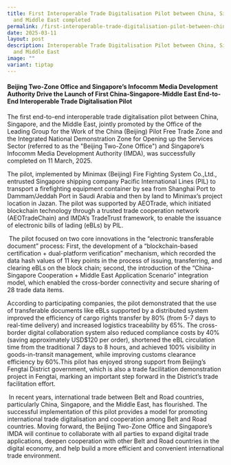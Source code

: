 ```yaml
---
title: First Interoperable Trade Digitalisation Pilot between China, Singapore
  and Middle East completed
permalink: /first-interoperable-trade-digitalisation-pilot-between-china-singapore-and-middle-east-completed/
date: 2025-03-11
layout: post
description: Interoperable Trade Digitalisation Pilot between China, Singapore
  and Middle East
image: ""
variant: tiptap
---
```

<h4><strong>Beijing Two-Zone Office and Singapore’s Infocomm Media Development Authority Drive the Launch of First China-Singapore-Middle East End-to-End Interoperable Trade Digitalisation Pilot</strong></h4>
<p>The first end-to-end interoperable trade digitalisation pilot between
China, Singapore, and the Middle East, jointly promoted by the Office of
the Leading Group for the Work of the China (Beijing) Pilot Free Trade
Zone and the Integrated National Demonstration Zone for Opening up the
Services Sector (referred to as the "Beijing Two-Zone Office") and Singapore’s
Infocomm Media Development Authority (IMDA), was successfully completed
on 11 March, 2025.</p>
<p>The pilot, implemented by Minimax (Beijing) Fire Fighting System Co.,Ltd.,
entrusted Singapore shipping company Pacific International Lines (PIL)
to transport a firefighting equipment container by sea from Shanghai Port
to Dammam/Jeddah Port in Saudi Arabia and then by land to Minimax’s project
location in Jazan. The pilot was supported by AEOTrade, which initiated
blockchain technology through a trusted trade cooperation network (AEOTradeChain)
and IMDA’s TradeTrust framework, to enable the issuance of electronic bills
of lading (eBLs) by PIL.</p>
<p>&nbsp;The pilot focused on two core innovations in the “electronic transferable
document” process: First, the development of a “blockchain-based certification
+ dual-platform verification” mechanism, which recorded the data hash values
of 11 key points in the process of issuing, transferring, and clearing
eBLs on the block chain; second, the introduction of the “China-Singapore
Cooperation + Middle East Application Scenario” integration model, which
enabled the cross-border connectivity and secure sharing of 28 trade data
items.</p>
<p>According to participating companies, the pilot demonstrated that the
use of transferable documents like eBLs supported by a distributed system
improved the efficiency of cargo rights transfer by 80% (from 5-7 days
to real-time delivery) and increased logistics traceability by 65%. The
cross-border digital collaboration system also reduced compliance costs
by 40% (saving approximately USD$120 per order), shortened the eBL circulation
time from the traditional 7 days to 8 hours, and achieved 100% visibility
in goods-in-transit management, while improving customs clearance efficiency
by 60%.This pilot has enjoyed strong support from Beijing’s Fengtai District
government, which is also a trade facilitation demonstration project in
Fengtai, marking an important step forward in the District’s trade facilitation
effort.</p>
<p>&nbsp;In recent years, international trade between Belt and Road countries,
particularly China, Singapore, and the Middle East, has flourished. The
successful implementation of this pilot provides a model for promoting
international trade digitalisation and cooperation among Belt and Road
countries. Moving forward, the Beijing Two-Zone Office and Singapore’s
IMDA will continue to collaborate with all parties to expand digital trade
applications, deepen cooperation with other Belt and Road countries in
the digital economy, and help build a more efficient and convenient international
trade environment.</p>